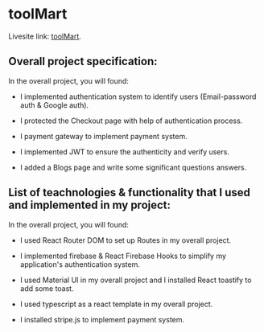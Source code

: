 # toolMart

Livesite link: [toolMart](https://tool-mart-295f0.web.app/).

## Overall project specification:

In the overall project, you will found:

- I implemented authentication system to identify users (Email-password auth & Google auth).

- I protected the Checkout page with help of authentication process.

- I payment gateway to implement payment system.

- I implemented JWT to ensure the authenticity and verify users.

- I added a Blogs page and write some significant questions answers.

## List of teachnologies & functionality that I used and implemented in my project:

In the overall project, you will found:

- I used React Router DOM to set up Routes in my overall project.

- I implemented firebase & React Firebase Hooks to simplify my application's authentication system.

- I used Material UI in my overall project and I installed React toastify to add some toast.

- I used typescript as a react template in my overall project.

- I installed stripe.js to implement payment system.
